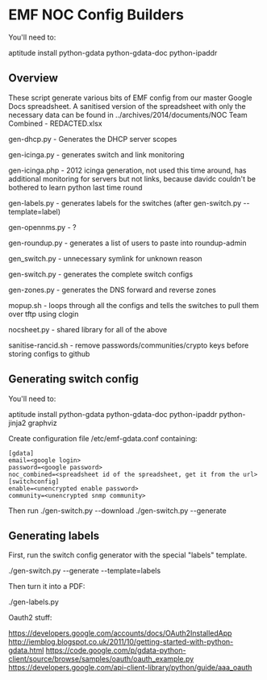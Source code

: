 EMF NOC Config Builders
=======================

You'll need to:

aptitude install python-gdata python-gdata-doc python-ipaddr

Overview
--------

These script generate various bits of EMF config from our master Google Docs spreadsheet.
A sanitised version of the spreadsheet with only the necessary data can be found in
../archives/2014/documents/NOC Team Combined - REDACTED.xlsx

gen-dhcp.py - Generates the DHCP server scopes

gen-icinga.py - generates switch and link monitoring

gen-icinga.php - 2012 icinga generation, not used this time around, has additional monitoring
for servers but not links, because davidc couldn't be bothered to learn python last time round

gen-labels.py - generates labels for the switches (after gen-switch.py --template=label)

gen-opennms.py - ?

gen-roundup.py - generates a list of users to paste into roundup-admin

gen_switch.py - unnecessary symlink for unknown reason

gen-switch.py - generates the complete switch configs

gen-zones.py - generates the DNS forward and reverse zones

mopup.sh - loops through all the configs and tells the switches to pull them over tftp using clogin

nocsheet.py - shared library for all of the above

sanitise-rancid.sh - remove passwords/communities/crypto keys before storing configs to github


Generating switch config
------------------------

You'll need to:

aptitude install python-gdata python-gdata-doc python-ipaddr python-jinja2 graphviz

Create configuration file /etc/emf-gdata.conf containing:

```
[gdata]
email=<google login>
password=<google password>
noc_combined=<spreadsheet id of the spreadsheet, get it from the url>
[switchconfig]
enable=<unencrypted enable password>
community=<unencrypted snmp community>
```

Then run
./gen-switch.py --download
./gen-switch.py --generate

Generating labels
-----------------

First, run the switch config generator with the special "labels" template.

./gen-switch.py  --generate --template=labels

Then turn it into a PDF:

./gen-labels.py

Oauth2 stuff:

https://developers.google.com/accounts/docs/OAuth2InstalledApp
http://iemblog.blogspot.co.uk/2011/10/getting-started-with-python-gdata.html
https://code.google.com/p/gdata-python-client/source/browse/samples/oauth/oauth_example.py
https://developers.google.com/api-client-library/python/guide/aaa_oauth
